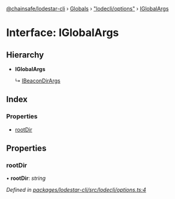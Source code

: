[@chainsafe/lodestar-cli](../README.md) › [Globals](../globals.md) › ["lodecli/options"](../modules/_lodecli_options_.md) › [IGlobalArgs](_lodecli_options_.iglobalargs.md)

# Interface: IGlobalArgs

## Hierarchy

* **IGlobalArgs**

  ↳ [IBeaconDirArgs](_lodecli_cmds_beacon_options_beacondir_.ibeacondirargs.md)

## Index

### Properties

* [rootDir](_lodecli_options_.iglobalargs.md#rootdir)

## Properties

###  rootDir

• **rootDir**: *string*

*Defined in [packages/lodestar-cli/src/lodecli/options.ts:4](https://github.com/ChainSafe/lodestar/blob/16dbdb2e2/packages/lodestar-cli/src/lodecli/options.ts#L4)*
